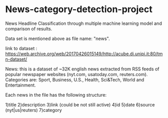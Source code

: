 # News-category-detection-project
News Headline Classification through multiple machine learning model and comparison of results.

Data set is mentioned above as file name: "news".

link to dataset : https://web.archive.org/web/20170426015149/http://acube.di.unipi.it:80/tmn-dataset/

News: this is a dataset of  ~32K english news extracted from RSS feeds of popular newspaper websites (nyt.com, usatoday.com, reuters.com). Categories are: Sport, Business, U.S., Health, Sci&Tech, World and Entertainment.

Each news in the file has the following structure:

1)title
2)description
3)link (could be not still active)
4)id
5)date
6)source (nyt|us|reuters)
7)category
